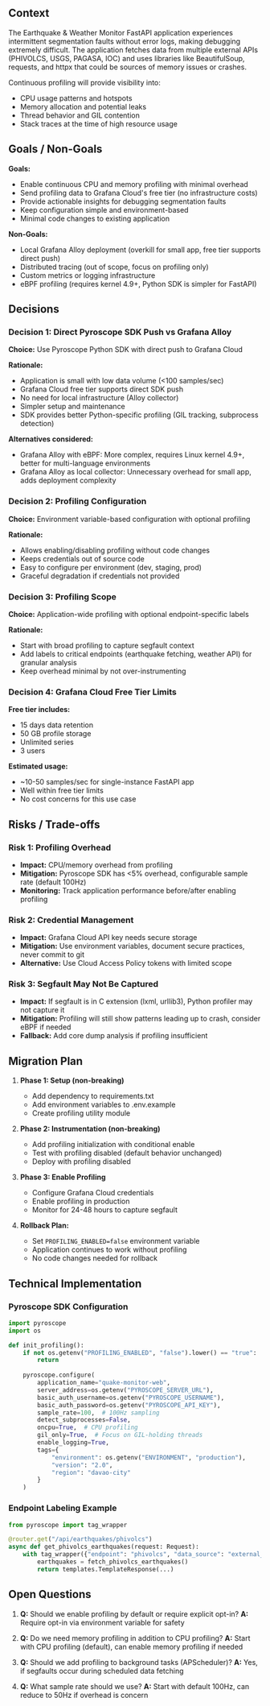 ## Context

The Earthquake & Weather Monitor FastAPI application experiences intermittent segmentation faults without error logs, making debugging extremely difficult. The application fetches data from multiple external APIs (PHIVOLCS, USGS, PAGASA, IOC) and uses libraries like BeautifulSoup, requests, and httpx that could be sources of memory issues or crashes.

Continuous profiling will provide visibility into:
- CPU usage patterns and hotspots
- Memory allocation and potential leaks
- Thread behavior and GIL contention
- Stack traces at the time of high resource usage

## Goals / Non-Goals

**Goals:**
- Enable continuous CPU and memory profiling with minimal overhead
- Send profiling data to Grafana Cloud's free tier (no infrastructure costs)
- Provide actionable insights for debugging segmentation faults
- Keep configuration simple and environment-based
- Minimal code changes to existing application

**Non-Goals:**
- Local Grafana Alloy deployment (overkill for small app, free tier supports direct push)
- Distributed tracing (out of scope, focus on profiling only)
- Custom metrics or logging infrastructure
- eBPF profiling (requires kernel 4.9+, Python SDK is simpler for FastAPI)

## Decisions

### Decision 1: Direct Pyroscope SDK Push vs Grafana Alloy

**Choice:** Use Pyroscope Python SDK with direct push to Grafana Cloud

**Rationale:**
- Application is small with low data volume (<100 samples/sec)
- Grafana Cloud free tier supports direct SDK push
- No need for local infrastructure (Alloy collector)
- Simpler setup and maintenance
- SDK provides better Python-specific profiling (GIL tracking, subprocess detection)

**Alternatives considered:**
- Grafana Alloy with eBPF: More complex, requires Linux kernel 4.9+, better for multi-language environments
- Grafana Alloy as local collector: Unnecessary overhead for small app, adds deployment complexity

### Decision 2: Profiling Configuration

**Choice:** Environment variable-based configuration with optional profiling

**Rationale:**
- Allows enabling/disabling profiling without code changes
- Keeps credentials out of source code
- Easy to configure per environment (dev, staging, prod)
- Graceful degradation if credentials not provided

### Decision 3: Profiling Scope

**Choice:** Application-wide profiling with optional endpoint-specific labels

**Rationale:**
- Start with broad profiling to capture segfault context
- Add labels to critical endpoints (earthquake fetching, weather API) for granular analysis
- Keep overhead minimal by not over-instrumenting

### Decision 4: Grafana Cloud Free Tier Limits

**Free tier includes:**
- 15 days data retention
- 50 GB profile storage
- Unlimited series
- 3 users

**Estimated usage:**
- ~10-50 samples/sec for single-instance FastAPI app
- Well within free tier limits
- No cost concerns for this use case

## Risks / Trade-offs

### Risk 1: Profiling Overhead
- **Impact:** CPU/memory overhead from profiling
- **Mitigation:** Pyroscope SDK has <5% overhead, configurable sample rate (default 100Hz)
- **Monitoring:** Track application performance before/after enabling profiling

### Risk 2: Credential Management
- **Impact:** Grafana Cloud API key needs secure storage
- **Mitigation:** Use environment variables, document secure practices, never commit to git
- **Alternative:** Use Cloud Access Policy tokens with limited scope

### Risk 3: Segfault May Not Be Captured
- **Impact:** If segfault is in C extension (lxml, urllib3), Python profiler may not capture it
- **Mitigation:** Profiling will still show patterns leading up to crash, consider eBPF if needed
- **Fallback:** Add core dump analysis if profiling insufficient

## Migration Plan

1. **Phase 1: Setup (non-breaking)**
   - Add dependency to requirements.txt
   - Add environment variables to .env.example
   - Create profiling utility module

2. **Phase 2: Instrumentation (non-breaking)**
   - Add profiling initialization with conditional enable
   - Test with profiling disabled (default behavior unchanged)
   - Deploy with profiling disabled

3. **Phase 3: Enable Profiling**
   - Configure Grafana Cloud credentials
   - Enable profiling in production
   - Monitor for 24-48 hours to capture segfault

4. **Rollback Plan:**
   - Set `PROFILING_ENABLED=false` environment variable
   - Application continues to work without profiling
   - No code changes needed for rollback

## Technical Implementation

### Pyroscope SDK Configuration

```python
import pyroscope
import os

def init_profiling():
    if not os.getenv("PROFILING_ENABLED", "false").lower() == "true":
        return
    
    pyroscope.configure(
        application_name="quake-monitor-web",
        server_address=os.getenv("PYROSCOPE_SERVER_URL"),
        basic_auth_username=os.getenv("PYROSCOPE_USERNAME"),
        basic_auth_password=os.getenv("PYROSCOPE_API_KEY"),
        sample_rate=100,  # 100Hz sampling
        detect_subprocesses=False,
        oncpu=True,  # CPU profiling
        gil_only=True,  # Focus on GIL-holding threads
        enable_logging=True,
        tags={
            "environment": os.getenv("ENVIRONMENT", "production"),
            "version": "2.0",
            "region": "davao-city"
        }
    )
```

### Endpoint Labeling Example

```python
from pyroscope import tag_wrapper

@router.get("/api/earthquakes/phivolcs")
async def get_phivolcs_earthquakes(request: Request):
    with tag_wrapper({"endpoint": "phivolcs", "data_source": "external_api"}):
        earthquakes = fetch_phivolcs_earthquakes()
        return templates.TemplateResponse(...)
```

## Open Questions

1. **Q:** Should we enable profiling by default or require explicit opt-in?
   **A:** Require opt-in via environment variable for safety

2. **Q:** Do we need memory profiling in addition to CPU profiling?
   **A:** Start with CPU profiling (default), can enable memory profiling if needed

3. **Q:** Should we add profiling to background tasks (APScheduler)?
   **A:** Yes, if segfaults occur during scheduled data fetching

4. **Q:** What sample rate should we use?
   **A:** Start with default 100Hz, can reduce to 50Hz if overhead is concern
